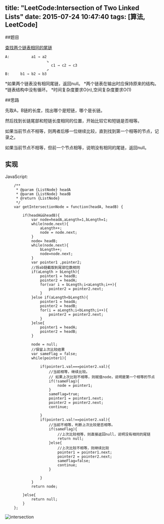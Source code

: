 title: "LeetCode:Intersection of Two Linked Lists"
date: 2015-07-24 10:47:40
tags: [算法, LeetCode]
---

##题目

[查找两个链表相同的尾链](https://leetcode.com/problems/intersection-of-two-linked-lists/)

    A:          a1 → a2
                       ↘
                         c1 → c2 → c3
                       ↗            
    B:     b1 → b2 → b3
    
 *如果两个链表没有相同尾链，返回null。
 *两个链表在输出时应保持原来的结构。
 *链表结构中没有循环。
 *时间复杂度要求O(n),空间复杂度要求O(1)
 
##思路

 先取A，B链的长度，找出哪个是短链，哪个是长链。
 
 然后找到长链尾部和短链长度相同的位置，开始比较它和短链是否相等。
 
 如果当前节点不相等，则两者后移一位继续比较，直到找到第一个相等的节点，记录之。
 
 如果当前节点不相等，但前一个节点相等，说明没有相同的尾链，返回null。
 
 
## 实现

JavaScript:

        /**
         * @param {ListNode} headA
         * @param {ListNode} headB
         * @return {ListNode}
         */
        var getIntersectionNode = function(headA, headB) {
        
            if(headA&&headB){
                var node=headA,aLength=1,bLength=1;
                while(node.next){
                    aLength++;
                    node = node.next;
                }
                node= headB;
                while(node.next){
                    bLength++;
                    node=node.next;
                }
                var pointer1 ,pointer2;
                //将ab链截取到尾部位数相同
                if(aLength > bLength){
                    pointer1 = headB;
                    pointer2 = headA;
                    for(var i = bLength;i<aLength;i++){
                        pointer2 = pointer2.next;
                    }
                }else if(aLength<bLength){
                    pointer1 = headA;
                    pointer2 = headB;
                    for(i = aLength;i<bLength;i++){
                        pointer2 = pointer2.next;
                    }
                }else{
                    pointer1 = headA;
                    pointer2 = headB;
                }
        
                node = null;
                //保留上次比较结果
                var sameFlag = false;
                while(pointer1){
        
                    if(pointer1.val===pointer2.val){
                        //当前相等，继续比较。
                        // 如果上次比较不相等，则赋值node，说明是第一个相等的节点
                        if(!sameFlag){
                            node = pointer1;
                        }
                        sameFlag=true;
                        pointer1 = pointer1.next;
                        pointer2 = pointer2.next;
                        continue;
        
                    }
                    if(pointer1.val!==pointer2.val){
                        //当前不相等，判断上次比较是否相等。
                        if(sameFlag){
                            //上次比较相等，则直接返回null，说明没有相同的尾链
                            return null;
                        }else{
                            //上次比较不相等，则继续比较
                            pointer1 = pointer1.next;
                            pointer2 = pointer2.next;
                            sameFlag=false;
                            continue;
                        }
        
                    }
                }
                return node;
        
            }else{
                return null;
            }
        };
 
 
 
 ![intersection](/images/intersection.png)